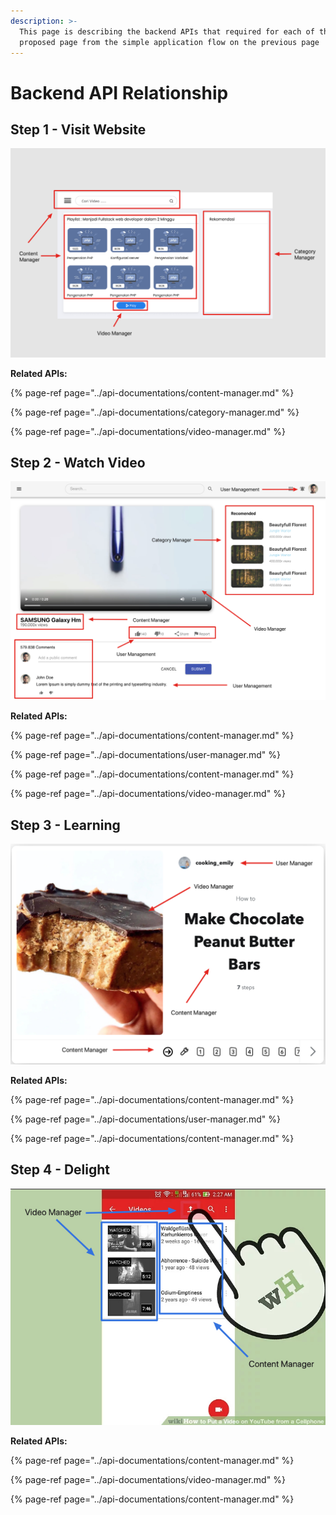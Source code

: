```yaml
---
description: >-
  This page is describing the backend APIs that required for each of the
  proposed page from the simple application flow on the previous page
---
```


# Backend API Relationship

## Step 1 - Visit Website

![API requirements for landing page](../.gitbook/assets/image%20%284%29.png)

**Related APIs:**

{% page-ref page="../api-documentations/content-manager.md" %}

{% page-ref page="../api-documentations/category-manager.md" %}

{% page-ref page="../api-documentations/video-manager.md" %}

## Step 2 - Watch Video

![API requirements for Watch Video page](../.gitbook/assets/image%20%2810%29.png)

**Related APIs:**

{% page-ref page="../api-documentations/content-manager.md" %}

{% page-ref page="../api-documentations/user-manager.md" %}

{% page-ref page="../api-documentations/content-manager.md" %}

{% page-ref page="../api-documentations/video-manager.md" %}

## Step 3 - Learning

![API requirements for Video Playlist ](../.gitbook/assets/image.png)

**Related APIs:**

{% page-ref page="../api-documentations/content-manager.md" %}

{% page-ref page="../api-documentations/user-manager.md" %}

{% page-ref page="../api-documentations/content-manager.md" %}

## Step 4 - Delight

![API requirement for Content Upload](../.gitbook/assets/image%20%289%29.png)

**Related APIs:**

{% page-ref page="../api-documentations/content-manager.md" %}

{% page-ref page="../api-documentations/video-manager.md" %}

{% page-ref page="../api-documentations/content-manager.md" %}

